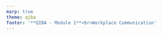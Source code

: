 ```yaml
---
marp: true
theme: qiba
footer: '**QIBA - Module 1**<br>Workplace Communication'
---
```


<!-- 
_class: title
-->